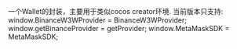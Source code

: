 一个Wallet的封装，主要用于类似cocos creator环境.
当前版本只支持:
    window.BinanceW3WProvider = BinanceW3WProvider;
    window.getBinanceProvider = getProvider;
    window.MetaMaskSDK = MetaMaskSDK;